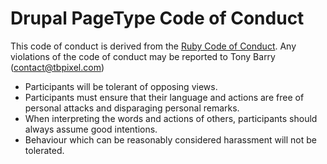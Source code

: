 # Drupal PageType Code of Conduct

This code of conduct is derived from the [Ruby Code of Conduct](https://www.ruby-lang.org/en/conduct/). Any violations of the code of conduct may be reported to Tony Barry (contact@tbpixel.com)

 - Participants will be tolerant of opposing views.
 - Participants must ensure that their language and actions are free of personal attacks and disparaging personal remarks.
 - When interpreting the words and actions of others, participants should always assume good intentions.
 - Behaviour which can be reasonably considered harassment will not be tolerated.
